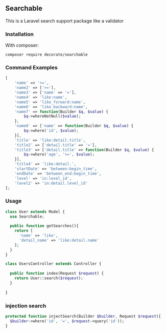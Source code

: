 
## Searchable
This is a Laravel search support package like a validator

### Installation

With composer:

    composer require decorate/searchable
    
### Command Examples
```php
[  
    'name' => '>=',  
    'name2' => ['>='],  
    'name3' => ['name' => '='],  
    'name4' => 'like:name',  
    'name5' => 'like_forward:name',  
    'name6' => 'like_backward:name',  
    'name7' => function(Builder $q, $value) {  
        $q->whereNotNull($value);  
    },  
    'name8' => ['name' => function(Builder $q, $value) {  
        $q->where('id', $value);  
    }],  
    'title' => 'like:detail.title',  
    'title2' => ['detail.title' => '='],  
    'title3' => ['detail.title' => function(Builder $q, $value) {  
        $q->where('age', '>=', $value);  
    }],  
    'title4' => 'like:detail.',  
    'startDate' => 'between:begin_time',  
    'endDate' => 'between_end:begin_time',
    'level' => 'in:level_id',
    'level2' => 'in:detail.level_id'  
];
```

### Usage
```php
class User extends Model {
  use Searchable;
  
  public function getSearches(){
    return [
      'name' => 'like',
      'detail_name' => 'like:detail.name' 
    ];
  }
}
```
```php
class UsersController extends Controller {
  
  public function index(Request $request) {
    return User::search($request);
  }
  
}
```

### injection search
```php
protected function injectSearch(Builder $builder, Request $request){
  $builder->where('id', '=', $request->query('id'));
}
```